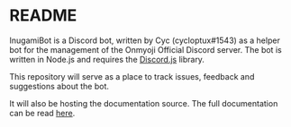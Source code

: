 # README
InugamiBot is a Discord bot, written by Cyc (cycloptux#1543) as a helper bot for the management of the Onmyoji Official Discord server.
The bot is written in Node.js and requires the [Discord.js](https://discord.js.org/) library.

This repository will serve as a place to track issues, feedback and suggestions about the bot.

It will also be hosting the documentation source. The full documentation can be read [here](https://inugamibot.readthedocs.io/).